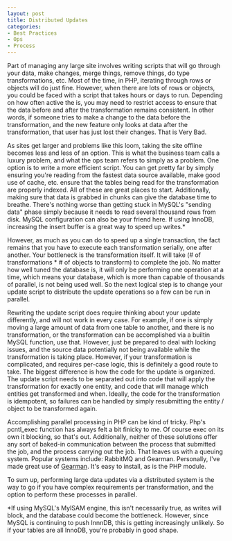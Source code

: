 ```yaml
---
layout: post
title: Distributed Updates
categories:
- Best Practices
- Ops
- Process
---
```

Part of managing any large site involves writing scripts that will go through
your data, make changes, merge things, remove things, do type transformations,
etc. Most of the time, in PHP, iterating through rows or objects will do just
fine. However, when there are lots of rows or objects, you could be faced with
a script that takes hours or days to run. Depending on how often active the
is, you may need to restrict access to ensure that the data before and after
the transformation remains consistent. In other words, if someone tries to
make a change to the data before the transformation, and the new feature only
looks at data after the transformation, that user has just lost their changes.
That is Very Bad.


As sites get larger and problems like this loom, taking the site offline
becomes less and less of an option. This is what the business team calls a
luxury problem, and what the ops team refers to simply as a problem. One
option is to write a more efficient script. You can get pretty far by simply
ensuring you're reading from the fastest data source available, make good use
of cache, etc. ensure that the tables being read for the transformation are
properly indexed. All of these are great places to start. Additionally, making
sure that data is grabbed in chunks can give the database time to breathe.
There's nothing worse than getting stuck in MySQL's "sending data" phase
simply because it needs to read several thousand rows from disk. MySQL
configuration can also be your friend here. If using InnoDB, increasing the
insert buffer is a great way to speed up writes.*


However, as much as you can do to speed up a single transaction, the fact
remains that you have to execute each transformation serially, one after
another. Your bottleneck is the transformation itself. It will take (# of
transformations * # of objects to transform) to complete the job. No matter
how well tuned the database is, it will only be performing one operation at a
time, which means your database, which is more than capable of thousands of
parallel, is not being used well. So the next logical step is to change your
update script to distribute the update operations so a few can be run in parallel.


Rewriting the update script does require thinking about your update
differently, and will not work in every case. For example, if one is simply
moving a large amount of data from one table to another, and there is no
transformation, or the transformation can be accomplished via a builtin MySQL
function, use that. However, just be prepared to deal with locking issues, and
the source data potentially not being available while the transformation is
taking place. However, if your transformation is complicated, and requires
per-case logic, this is definitely a good route to take. The biggest
difference is how the code for the update is organized. The update script
needs to be separated out into code that will apply the transformation for
exactly one entity, and code that will manage which entities get transformed
and when. Ideally, the code for the transformation is idempotent, so failures
can be handled by simply resubmitting the entity / object to be transformed
again.


Accomplishing parallel processing in PHP can be kind of tricky. Php's
pcntl_exec function has always felt a bit finicky to me. Of course exec on its
own it blocking, so that's out. Additionally, neither of these solutions offer
any sort of baked-in communication between the process that submitted the job,
and the process carrying out the job. That leaves us with a queuing system.
Popular systems include: RabbitMQ and Gearman. Personally, I've made great use
of [Gearman](http://chr.ishenry.com/2009/07/25/gearman/). It's easy to
install, as is the PHP module.


To sum up, performing large data updates via a distributed system is the way
to go if you have complex requirements per transformation, and the option to
perform these processes in parallel.


*If using MySQL's MyISAM engine, this isn't necessarily true, as writes will block, and the database could become the bottleneck. However, since MySQL is continuing to push InnnDB, this is getting increasingly unlikely. So if your tables are all InnoDB, you're probably in good shape.

